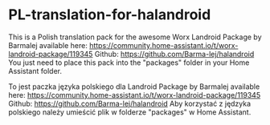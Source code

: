 # PL-translation-for-halandroid

This is a Polish translation pack for the awesome Worx Landroid Package by Barmalej available here: https://community.home-assistant.io/t/worx-landroid-package/119345
Github: https://github.com/Barma-lej/halandroid
You just need to place this pack into the "packages" folder in your Home Assistant folder.

To jest paczka języka polskiego dla Landroid Package by Barmalej available here: https://community.home-assistant.io/t/worx-landroid-package/119345
Github: https://github.com/Barma-lej/halandroid
Aby korzystać z jędzyka polskiego należy umieścić plik w folderze "packages" w Home Assistant.

